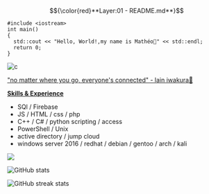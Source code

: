 $${\color{red}**Layer:01 - README.md**}$$
```
#include <iostream>
int main()
{
  std::cout << "Hello, World!,my name is Mathéo👋" << std::endl;
  return 0;
}
```
![c](https://github.com/goldenoreosandwich/goldenoreosandwich/assets/143578476/f00ebbe1-9c38-4fea-b816-49912bbfa2ab)


["no matter where you go, everyone's connected" - lain iwakura🖤](https://www.youtube.com/watch?v=VfM6HMXTNCs/)


<ins>**Skills & Experience**</ins>

- SQl / Firebase
- JS / HTML / css / php
- C++ / C# / python scripting / access
- PowerShell / Unix
- active directory / jump cloud
- windows server 2016 / redhat / debian / gentoo / arch / kali

![](https://komarev.com/ghpvc/?username=goldenoreosandwich&style=plastic&color=gray&base=714)</font>

![GitHub stats](https://github-readme-stats.vercel.app/api?username=goldenoreosandwich&show_icons=true)  

![GitHub streak stats](https://streak-stats.demolab.com/?user=goldenoreosandwich)  
